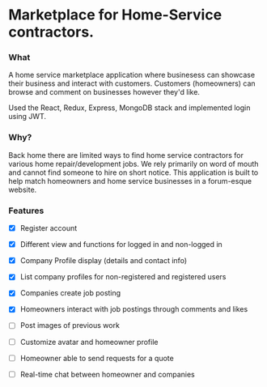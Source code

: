 # Marketplace for Home-Service contractors. 

### What

A home service marketplace application where businesess can showcase their business and interact with customers. Customers (homeowners) can browse and comment on businesses however they'd like. 

Used the React, Redux, Express, MongoDB stack and implemented login using JWT.

### Why?

Back home there are limited ways to find home service contractors for various home repair/development jobs. We rely primarily on word of mouth and cannot find someone to hire on short notice. This application is built to help match homeowners and home service businesses in a forum-esque website. 

### Features
- [x] Register account
- [x] Different view and functions for logged in and non-logged in 
- [x] Company Profile display (details and contact info)
- [x] List company profiles for non-registered and registered users
- [x] Companies create job posting 
- [x] Homeowners interact with job postings through comments and likes
- [ ] Post images of previous work
- [ ] Customize avatar and homeowner profile
- [ ] Homeowner able to send requests for a quote
- [ ] Real-time chat between homeowner and companies

